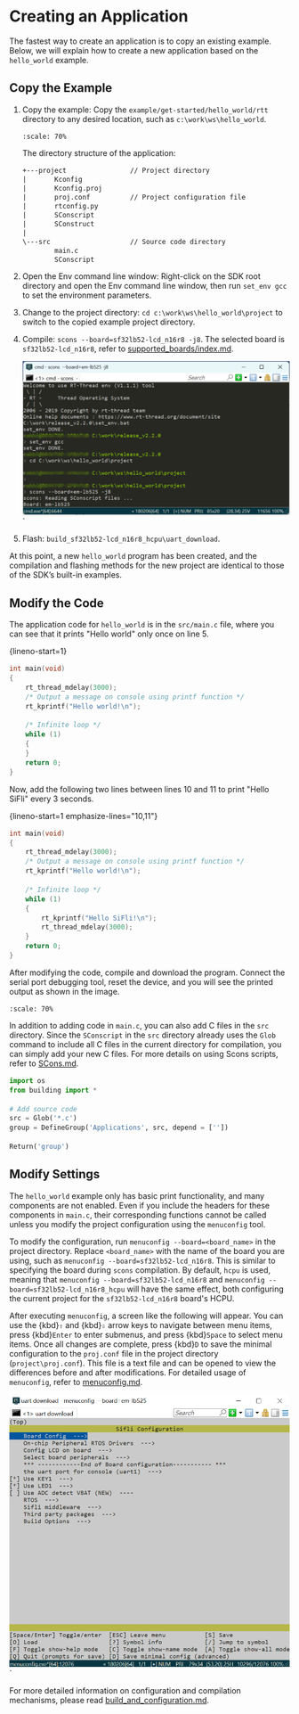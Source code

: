 
# Creating an Application

The fastest way to create an application is to copy an existing example. Below, we will explain how to create a new application based on the `hello_world` example.

## Copy the Example

1. Copy the example: Copy the `example/get-started/hello_world/rtt` directory to any desired location, such as `c:\work\ws\hello_world`.

    ```{image} ../../assets/app_folder.png
    :scale: 70%
    ```

    The directory structure of the application:

    ```none
    +---project                // Project directory
    |       Kconfig
    |       Kconfig.proj
    |       proj.conf          // Project configuration file
    |       rtconfig.py
    |       SConscript
    |       SConstruct         
    |       
    \---src                    // Source code directory
            main.c
            SConscript
    ```

2. Open the Env command line window: Right-click on the SDK root directory and open the Env command line window, then run `set_env gcc` to set the environment parameters.
3. Change to the project directory: `cd c:\work\ws\hello_world\project` to switch to the copied example project directory.
4. Compile: `scons --board=sf32lb52-lcd_n16r8 -j8`. The selected board is `sf32lb52-lcd_n16r8`, refer to [supported_boards/index.md](../supported_boards/index.md).
    
    ![Alt text](../../assets/create_app_and_build.png)`
5. Flash: `build_sf32lb52-lcd_n16r8_hcpu\uart_download`.

At this point, a new `hello_world` program has been created, and the compilation and flashing methods for the new project are identical to those of the SDK’s built-in examples.

## Modify the Code

The application code for `hello_world` is in the `src/main.c` file, where you can see that it prints "Hello world" only once on line 5.

{lineno-start=1}
```c
int main(void)
{
    rt_thread_mdelay(3000);      
    /* Output a message on console using printf function */
    rt_kprintf("Hello world!\n");

    /* Infinite loop */
    while (1)
    {
    }
    return 0;
}
```

Now, add the following two lines between lines 10 and 11 to print "Hello SiFli" every 3 seconds.

{lineno-start=1 emphasize-lines="10,11"}
```c
int main(void)
{
    rt_thread_mdelay(3000);         
    /* Output a message on console using printf function */
    rt_kprintf("Hello world!\n");

    /* Infinite loop */
    while (1)
    {
        rt_kprintf("Hello SiFli!\n");
        rt_thread_mdelay(3000);  
    }
    return 0;
}
```

After modifying the code, compile and download the program. Connect the serial port debugging tool, reset the device, and you will see the printed output as shown in the image.

```{image} ../../assets/print_log.png
:scale: 70%
```

In addition to adding code in `main.c`, you can also add C files in the `src` directory. Since the `SConscript` in the `src` directory already uses the `Glob` command to include all C files in the current directory for compilation, you can simply add your new C files. For more details on using Scons scripts, refer to [SCons.md](../app_note/scons.md).

```python
import os
from building import *

# Add source code
src = Glob('*.c')
group = DefineGroup('Applications', src, depend = [''])

Return('group')
```

## Modify Settings

The `hello_world` example only has basic print functionality, and many components are not enabled. Even if you include the headers for these components in `main.c`, their corresponding functions cannot be called unless you modify the project configuration using the `menuconfig` tool.

To modify the configuration, run `menuconfig --board=<board_name>` in the project directory. Replace `<board_name>` with the name of the board you are using, such as `menuconfig --board=sf32lb52-lcd_n16r8`. This is similar to specifying the board during `scons` compilation. By default, `hcpu` is used, meaning that `menuconfig --board=sf32lb52-lcd_n16r8` and `menuconfig --board=sf32lb52-lcd_n16r8_hcpu` will have the same effect, both configuring the current project for the `sf32lb52-lcd_n16r8` board's HCPU.

After executing `menuconfig`, a screen like the following will appear. You can use the {kbd}`⇧` and {kbd}`⇩` arrow keys to navigate between menu items, press {kbd}`Enter` to enter submenus, and press {kbd}`Space` to select menu items. Once all changes are complete, press {kbd}`D` to save the minimal configuration to the `proj.conf` file in the project directory (`project\proj.conf`). This file is a text file and can be opened to view the differences before and after modifications. For detailed usage of `menuconfig`, refer to [menuconfig.md](../app_note/menuconfig.md).

![Alt text](../../assets/menuconfig.png)`

For more detailed information on configuration and compilation mechanisms, please read [build_and_configuration.md](build_and_configuration.md).
